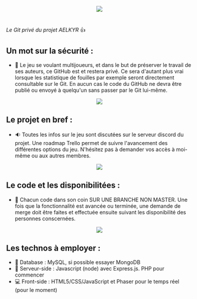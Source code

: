 <p align="center">
  <img src="http://aelkyr.net/sprites_usable/logo_presentation_aelkyr_usable.png">
</p>

# 


_Le Git privé du projet AELKYR_ :+1:


## Un mot sur la sécurité :
  - :no_entry_sign: Le jeu se voulant multijoueurs, et dans le but de préserver le travail de ses auteurs, ce GitHub est et restera privé. Ce sera d'autant plus vrai lorsque les statistique de fouilles par exemple seront directement consultable sur le Git. En aucun cas le code du GitHub ne devra être publié ou envoyé à quelqu'un sans passer par le Git lui-même.

<p align="center">
  <img src="http://aelkyr.net/sprites_usable/separator_1_usable.png">
</p>

## Le projet en bref :

  - :sound: Toutes les infos sur le jeu sont discutées sur le serveur discord du projet. Une roadmap Trello permet de suivre l'avancement des différentes options du jeu. N'hésitez pas à demander vos accès à moi-même ou aux autres membres.

<p align="center">
  <img src="http://aelkyr.net/sprites_usable/separator_1_usable.png">
</p>

## Le code et les disponibilitées :

  - :file_folder: Chacun code dans son coin SUR UNE BRANCHE NON MASTER. Une fois que la fonctionnalité est avancée ou terminée, une demande de merge doit être faites et effectuée ensuite suivant les disponibilité des personnes conscernées.

<p align="center">
  <img src="http://aelkyr.net/sprites_usable/separator_1_usable.png">
</p>

## Les technos à employer :

  - :floppy_disk: Database : MySQL, si possible essayer MongoDB
  - :closed_lock_with_key: Serveur-side : Javascript (node) avec Express.js. PHP pour commencer
  - :computer: Front-side : HTML5/CSS/JavaScript et Phaser pour le temps réel (pour le moment)
